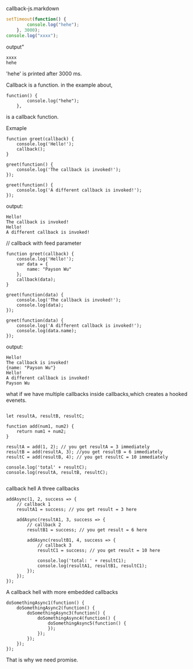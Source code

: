callback-js.markdown


```javascript
setTimeout(function() {
		console.log("hehe");
	}, 3000);
console.log("xxxx");
```

output"
```
xxxx
hehe
```
\'hehe\' is printed after 3000 ms. 

Callback is a function.
in the example about, 
```
function() {
		console.log("hehe");
	},
```
is a callback function.


Exmaple
```
function greet(callback) {
    console.log('Hello!');
    callback();
}

greet(function() {
    console.log('The callback is invoked!');
});

greet(function() {
    console.log('A different callback is invoked!');
});

```
output:
```
Hello!
The callback is invoked!
Hello!
A different callback is invoked!
```


// callback with feed parameter
```
function greet(callback) {
    console.log('Hello!');
    var data = {
        name: "Payson Wu"
    };
    callback(data);
}

greet(function(data) {
    console.log('The callback is invoked!');
    console.log(data);
});

greet(function(data) {
    console.log('A different callback is invoked!');
    console.log(data.name);
});
```
output:
```
Hello!
The callback is invoked!
{name: "Payson Wu"}
Hello!
A different callback is invoked!
Payson Wu
```


what if we have multiple callbacks inside callbacks,which creates a hooked evenets. 

```

let resultA, resultB, resultC;

function add(num1, num2) {
    return num1 + num2;
}

resultA = add(1, 2); // you get resultA = 3 immediately
resultB = add(resultA, 3); //you get resultB = 6 immediately
resultC = add(resultB, 4); // you get resultC = 10 immediately

console.log('total' + resultC);
console.log(resultA, resultB, resultC);


```


callback hell
A three callbacks
```
addAsync(1, 2, success => {
    // callback 1
    resultA1 = success; // you get result = 3 here

    addAsync(resultA1, 3, success => {
        // callback 2
        resultB1 = success; // you get result = 6 here
        
        addAsync(resultB1, 4, success => {
            // callback 3
            resultC1 = success; // you get result = 10 here

            console.log('total: ' + resultC1);
            console.log(resultA1, resultB1, resultC1);
        });
    });
});

```


A callback hell with more embedded callbacks
```
doSomethingAsync1(function() {
    doSomethingAsync2(function() {
        doSomethingAsync3(function() {
            doSomethingAsync4(function() {
                doSomethingAsync5(function() {
                });
            });
        });
    });
});
```


That is why we need promise.









